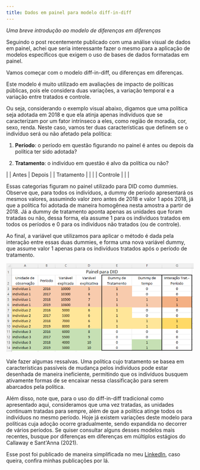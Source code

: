 ```yaml
---
title: Dados em painel para modelo diff-in-diff
---
```


*Uma breve introdução ao modelo de diferenças em diferenças*

Seguindo o post recentemente publicado com uma análise visual de dados em painel, achei que seria interessante fazer o mesmo para a aplicação de modelos específicos que exigem o uso de bases de dados formatadas em painel. 

Vamos começar com o modelo diff-in-diff, ou diferenças em diferenças. 

Este modelo é muito utilizado em avaliações de impacto de políticas públicas, pois ele considera duas variações, a variação temporal e a variação entre tratados e controle. 

Ou seja, considerando o exemplo visual abaixo, digamos que uma política seja adotada em 2018 e que ela atinja apenas indivíduos que se caracterizam por um fator intrínseco a eles, como região de moradia, cor, sexo, renda. Neste caso, vamos ter duas características que definem se o indivíduo será ou não afetado pela política:

1) **Período**: o período em questão figurando no painel é antes ou depois da política ter sido adotada?

2) **Tratamento**: o indivíduo em questão é alvo da política ou não?

|  | Antes | Depois |
| Tratamento | | |
| Controle | | |

Essas categorias figuram no painel utilizado para DID como dummies. Observe que, para todos os indivíduos, a dummy de período apresentará os mesmos valores, assumindo valor zero antes de 2018 e valor 1 após 2018, já que a política foi adotada de maneira homogênea nesta amostra a partir de 2018. Já a dummy de tratamento aponta apenas as unidades que foram tratadas ou não, dessa forma, ela assume 1 para os indivíduos tratados em todos os períodos e 0 para os indivíduos não tratados (ou de controle).

Ao final, a variável que utilizamos para aplicar o método é dada pela interação entre essas duas dummies, e forma uma nova variável dummy, que assume valor 1 apenas para os indivíduos tratados após o período de tratamento.


![print-did](/assets/painel-did.png)

Vale fazer algumas ressalvas. Uma política cujo tratamento se basea em características passíveis de mudança pelos indivíduos pode estar desenhada de maneira ineficiente, permitindo que os indivíduos busquem ativamente formas de se encaixar nessa classificação para serem abarcados pela política.

Além disso, note que, para o uso do diff-in-diff tradicional como apresentado aqui, consideramos que uma vez tratadas, as unidades continuam tratadas para sempre, além de que a política atinge todos os indivíduos no mesmo período. Hoje já existem variações deste modelo para políticas cuja adoção ocorre gradualmente, sendo expandida no decorrer de vários períodos. Se quiser consultar alguns desses modelos mais recentes, busque por diferenças em diferenças em múltiplos estágios do Callaway e Sant'Anna (2021).

Esse post foi publicado de maneira simplificada no meu [LinkedIn](https://www.linkedin.com/in/natalia-sarellas/), caso queira, confira minhas publicações por lá.
